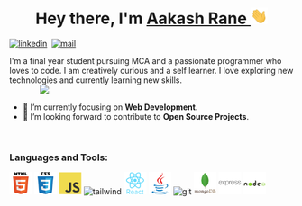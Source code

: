 <h1 align="center">Hey there, I'm <a  href="https://github.com/aakashrane08">Aakash Rane </a> <img  src="https://raw.githubusercontent.com/ABSphreak/ABSphreak/master/gifs/Hi.gif" width="30"></h1>

[![linkedin](https://img.shields.io/badge/LinkedIn-0077B5?style=for-the-badge&logo=linkedin&logoColor=white)](https://www.linkedin.com/in/aakash-rane-aa30b426a/)&nbsp;
[![mail](https://img.shields.io/badge/Mail-6001D2?style=for-the-badge&logo=gmail&logoColor=white)](mailto:aakash.rane.008@gmail.com)&nbsp;

I'm a final year student pursuing MCA and a passionate programmer who loves to code. I am creatively curious and a self learner. I love exploring new technologies and currently learning new skills.  <br> 
<img align='right' src="https://wallpaperaccess.com/full/5673721.jpg" width="450">
<br/>
- 🌱 I’m currently focusing on **Web Development**.
- 💬 I’m looking forward to contribute to **Open Source Projects**.

<br>

<h3 align="left">Languages and Tools:</h3>


<p align="left"> 
  <img src="https://raw.githubusercontent.com/devicons/devicon/master/icons/html5/html5-original-wordmark.svg" alt="html5" width="40" height="40"/> 
  <img src="https://raw.githubusercontent.com/devicons/devicon/master/icons/css3/css3-original-wordmark.svg" alt="css3" width="40" height="40"/> 
  <img src="https://raw.githubusercontent.com/devicons/devicon/master/icons/javascript/javascript-original.svg" alt="javascript" width="40" height="40"/> 
  <img src="https://www.vectorlogo.zone/logos/tailwindcss/tailwindcss-icon.svg" alt="tailwind" width="40" height="40"/> 
  <img src="https://raw.githubusercontent.com/devicons/devicon/master/icons/react/react-original-wordmark.svg" alt="react" width="40" height="40"/>
  <img src="https://raw.githubusercontent.com/devicons/devicon/master/icons/java/java-original.svg" alt="java" width="40" height="40"/> 
  <img src="https://www.vectorlogo.zone/logos/git-scm/git-scm-icon.svg" alt="git" width="40" height="40"/> 
  <img src="https://raw.githubusercontent.com/devicons/devicon/master/icons/mongodb/mongodb-original-wordmark.svg" alt="mongodb" width="40" height="40"/> 
  <img src="https://raw.githubusercontent.com/devicons/devicon/master/icons/express/express-original-wordmark.svg" alt="express" width="40" height="40"/> 
  <img src="https://raw.githubusercontent.com/devicons/devicon/master/icons/nodejs/nodejs-original-wordmark.svg" alt="nodejs" width="40" height="40"/>
</p>
